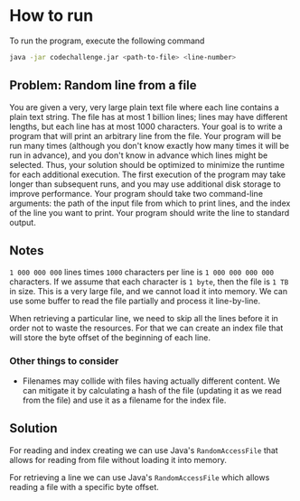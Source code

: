# How to run
To run the program, execute the following command
```bash
java -jar codechallenge.jar <path-to-file> <line-number>
```

## Problem: Random line from a file
You are given a very, very large plain text file where each line contains a plain text string. The file has at most 1 billion lines; lines may have different lengths, but each line has at most 1000 characters. Your goal is to write a program that will print an arbitrary line from the file. Your program will be run many times (although you don't know exactly how many times it will be run in advance), and you don't know in advance which lines might be selected. Thus, your solution should be optimized to minimize the runtime for each additional execution. The first execution of the program may take longer than subsequent runs, and you may use additional disk storage to improve performance.
Your program should take two command-line arguments: the path of the input file from which to print lines, and the index of the line you want to print. Your
program should write the line to standard output.

## Notes
`1 000 000 000` lines times `1000` characters per line is `1 000 000 000 000` characters. 
If we assume that each character is `1 byte`, then the file is `1 TB` in size. 
This is a very large file, and we cannot load it into memory. We can use some buffer to read the file partially and process it line-by-line. 

When retrieving a particular line, we need to skip all the lines before it in order not to waste the resources.
For that we can create an index file that will store the byte offset of the beginning of each line.

### Other things to consider
- Filenames may collide with files having actually different content. We can mitigate it by calculating a hash of the file (updating it as we read from the file) and use it as a filename for the index file. 

## Solution
For reading and index creating we can use Java's `RandomAccessFile` that allows for reading from file without loading it into memory.


For retrieving a line we can use Java's `RandomAccessFile` which allows reading a file with a specific byte offset.
